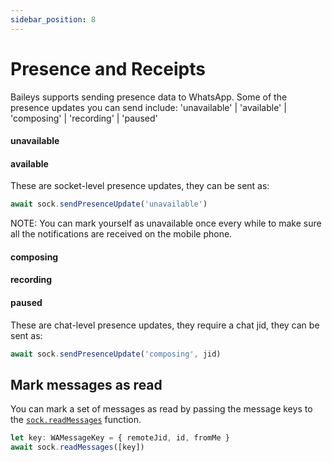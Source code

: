 ```yaml
---
sidebar_position: 8
---
```


# Presence and Receipts
Baileys supports sending presence data to WhatsApp.
Some of the presence updates you can send include:
'unavailable' | 'available' | 'composing' | 'recording' | 'paused'
#### unavailable
#### available
These are socket-level presence updates, they can be sent as:
```js
await sock.sendPresenceUpdate('unavailable')
```
NOTE: You can mark yourself as unavailable once every while to make sure all the notifications are received on the mobile phone.

#### composing
#### recording
#### paused
These are chat-level presence updates, they require a chat jid, they can be sent as:
```js
await sock.sendPresenceUpdate('composing', jid)
```

## Mark messages as read
You can mark a set of messages as read by passing the message keys to the [`sock.readMessages`](../api/functions/makeWASocket#readmessages) function.

```ts
let key: WAMessageKey = { remoteJid, id, fromMe }
await sock.readMessages([key])
```

